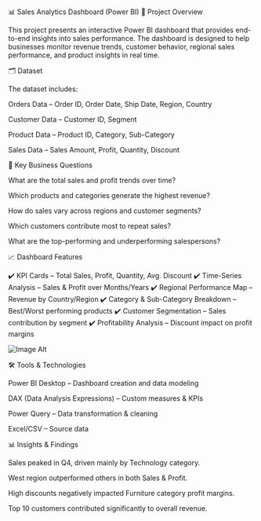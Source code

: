 📊 Sales Analytics Dashboard (Power BI)
📌 Project Overview

This project presents an interactive Power BI dashboard that provides end-to-end insights into sales performance.
The dashboard is designed to help businesses monitor revenue trends, customer behavior, regional sales performance, and product insights in real time.

🗂️ Dataset

The dataset includes:

Orders Data – Order ID, Order Date, Ship Date, Region, Country

Customer Data – Customer ID, Segment

Product Data – Product ID, Category, Sub-Category

Sales Data – Sales Amount, Profit, Quantity, Discount

🎯 Key Business Questions

What are the total sales and profit trends over time?

Which products and categories generate the highest revenue?

How do sales vary across regions and customer segments?

Which customers contribute most to repeat sales?

What are the top-performing and underperforming salespersons?

📈 Dashboard Features

✔️ KPI Cards – Total Sales, Profit, Quantity, Avg. Discount
✔️ Time-Series Analysis – Sales & Profit over Months/Years
✔️ Regional Performance Map – Revenue by Country/Region
✔️ Category & Sub-Category Breakdown – Best/Worst performing products
✔️ Customer Segmentation – Sales contribution by segment
✔️ Profitability Analysis – Discount impact on profit margins

![Image Alt](image_url)

🛠️ Tools & Technologies

Power BI Desktop – Dashboard creation and data modeling

DAX (Data Analysis Expressions) – Custom measures & KPIs

Power Query – Data transformation & cleaning

Excel/CSV – Source data

📊 Insights & Findings

Sales peaked in Q4, driven mainly by Technology category.

West region outperformed others in both Sales & Profit.

High discounts negatively impacted Furniture category profit margins.

Top 10 customers contributed significantly to overall revenue.
